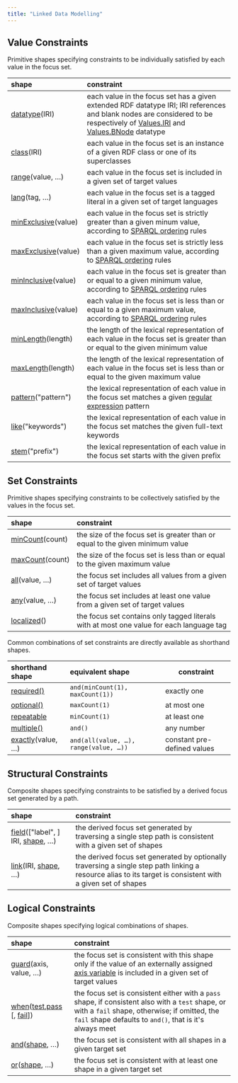 ```yaml
---
title: "Linked Data Modelling"
---
```


## Value Constraints

Primitive shapes specifying constraints to be individually satisfied by each value in the focus set.

| shape                                                                         | constraint                                                                                                                                                                                                                                                                              |
|:------------------------------------------------------------------------------|:----------------------------------------------------------------------------------------------------------------------------------------------------------------------------------------------------------------------------------------------------------------------------------------|
| [datatype](../javadocs/com/metreeca/json/shapes/Datatype.html)(IRI)           | each value in the focus set has a given extended RDF datatype IRI; IRI references and blank nodes are considered to be respectively of [Values.IRI](../javadocs/com/metreeca/json/Values.html#IRIType) and [Values.BNode](../javadocs/com/metreeca/json/Values.html#BNodeType) datatype |
| [class](../javadocs/com/metreeca/json/shapes/Clazz.html)(IRI)                 | each value in the focus set is an instance of a given RDF class or one of its superclasses                                                                                                                                                                                              |
| [range](../javadocs/com/metreeca/json/shapes/Range.html)(value, …)            | each value in the focus set is included in a given set of target values                                                                                                                                                                                                                 |
| [lang](../javadocs/com/metreeca/json/shapes/Lang.html)(tag, …)                | each value in the focus set is a tagged literal in a given set of target languages                                                                                                                                                                                                      |
| [minExclusive](../javadocs/com/metreeca/json/shapes/MinExclusive.html)(value) | each value in the focus set is strictly greater than a given minum value, according to <a href="https://www.w3.org/TR/2013/REC-sparql11-query-20130321/#modOrderBy">SPARQL ordering</a> rules                                                                                           |
| [maxExclusive](../javadocs/com/metreeca/json/shapes/MaxExclusive.html)(value) | each value in the focus set is strictly less than a given maximum value, according to <a href="https://www.w3.org/TR/2013/REC-sparql11-query-20130321/#modOrderBy">SPARQL ordering</a> rules                                                                                            |
| [minInclusive](../javadocs/com/metreeca/json/shapes/MinInclusive.html)(value) | each value in the focus set is greater than or equal to a given minimum value, according to <a href="https://www.w3.org/TR/2013/REC-sparql11-query-20130321/#modOrderBy">SPARQL ordering</a> rules                                                                                      |
| [maxInclusive](../javadocs/com/metreeca/json/shapes/MaxInclusive.html)(value) | each value in the focus set is less than or equal to a given maximum value, according to <a href="https://www.w3.org/TR/2013/REC-sparql11-query-20130321/#modOrderBy">SPARQL ordering</a> rules                                                                                         |
| [minLength](../javadocs/com/metreeca/json/shapes/MinLength.html)(length)      | the length of the lexical representation of each value in the focus set is greater than or equal to the given minimum value                                                                                                                                                             |
| [maxLength](../javadocs/com/metreeca/json/shapes/MaxLength.html)(length)      | the length of the lexical representation of each value in the focus set is less than or equal to the given maximum value                                                                                                                                                                |
| [pattern](../javadocs/com/metreeca/json/shapes/Pattern.html)("pattern")       | the lexical representation of each value in the focus set matches a given [regular expression](https://docs.oracle.com/javase/8/docs/api/java/util/regex/Pattern.html#sum) pattern                                                                                                      |
| [like](../javadocs/com/metreeca/json/shapes/Like.html)("keywords")            | the lexical representation of each value in the focus set matches the given full-text keywords                                                                                                                                                                                          |
| [stem](../javadocs/com/metreeca/json/shapes/Stem.html)("prefix")              | the lexical representation of each value in the focus set starts with the given prefix                                                                                                                                                                                                  |

## Set Constraints

Primitive shapes specifying constraints to be collectively satisfied by the values in the focus set.

| shape                                                                 | constraint                                                                               |
|:----------------------------------------------------------------------|:-----------------------------------------------------------------------------------------|
| [minCount](../javadocs/com/metreeca/json/shapes/MinCount.html)(count) | the size of the focus set is greater than or equal to the given minimum value            |
| [maxCount](../javadocs/com/metreeca/json/shapes/MaxCount.html)(count) | the size of the focus set is less than or equal to the given maximum value               |
| [all](../javadocs/com/metreeca/json/shapes/All.html)(value, …)        | the focus set includes all values from a given set of target values                      |
| [any](../javadocs/com/metreeca/json/shapes/Any.html)(value, …)        | the focus set includes at least one value from a given set of target values              |
| [localized](../javadocs/com/metreeca/json/shapes/Localized.html)()    | the focus set contains only tagged literals with at most one value for each language tag |

Common combinations of set constraints are directly available as shorthand shapes.

| shorthand shape                                                                                         | equivalent shape                      | constraint                  |
|:--------------------------------------------------------------------------------------------------------|:--------------------------------------|-----------------------------|
| [required()](../javadocs/com/metreeca/json/Shape.html#required--)                                       | `and(minCount(1), maxCount(1))`       | exactly one                 |
| [optional()](../javadocs/com/metreeca/json/Shape.html#optional--)                                       | `maxCount(1)`                         | at most one                 |
| [repeatable](../javadocs/com/metreeca/json/Shape.html#repeatable--)                                     | `minCount(1)`                         | at least one                |
| [multiple()](../javadocs/com/metreeca/json/Shape.html#multiple--)                                       | `and()`                               | any number                  |
| [exactly](../javadocs/com/metreeca/json/Shape.html#exactly-org.eclipse.rdf4j.model.Value...-)(value, …) | `and(all(value, …), range(value, …))` | constant pre-defined values |

## Structural Constraints

Composite shapes specifying constraints to be satisfied by a derived focus set generated by a path.

| shape                                                                                                                           | constraint                                                                                                                                                  |
|:--------------------------------------------------------------------------------------------------------------------------------|:------------------------------------------------------------------------------------------------------------------------------------------------------------|
| [field](../javadocs/com/metreeca/json/shapes/Field.html)(["label", ] IRI, [shape](../javadocs/com/metreeca/json/Shape.html), …) | the derived focus set generated by traversing a single step path is consistent with a given set of shapes                                                   |
| [link](../javadocs/com/metreeca/json/shapes/Link.html)(IRI, [shape](../javadocs/com/metreeca/json/Shape.html), …)               | the derived focus set generated by optionally traversing a single step path linking a resource alias to its target is consistent with a given set of shapes |

## Logical Constraints

Composite shapes specifying logical combinations of shapes.

| shape                                                                                                                                                                                                          | constraint                                                                                                                                                                                                                                  |
|:---------------------------------------------------------------------------------------------------------------------------------------------------------------------------------------------------------------|:--------------------------------------------------------------------------------------------------------------------------------------------------------------------------------------------------------------------------------------------|
| [guard](../javadocs/com/metreeca/json/shapes/Guard.html)(axis, value, …)                                                                                                                                       | the focus set is consistent with this shape only if the value of an externally assigned [axis variable](../javadocs/com/metreeca/json/Shape.html#redact-java.lang.String-java.util.Collection-) is included in a given set of target values |
| [when](../javadocs/com/metreeca/json/shapes/When.html)([test](../javadocs/com/metreeca/json/Shape.html),[pass](../javadocs/com/metreeca/json/Shape.html) [, [fail](../javadocs/com/metreeca/json/Shape.html)]) | the focus set is consistent either with a `pass` shape, if consistent also with a `test` shape, or with a `fail` shape, otherwise; if omitted, the `fail` shape defaults to `and()`, that is it's always meet                               |
| [and](../javadocs/com/metreeca/json/shapes/And.html)([shape](../javadocs/com/metreeca/json/Shape.html), …)                                                                                                     | the focus set is consistent with all shapes in a given target set                                                                                                                                                                           |
| [or](../javadocs/com/metreeca/json/shapes/Or.html)([shape](../javadocs/com/metreeca/json/Shape.html), …)                                                                                                       | the focus set is consistent with at least one shape in a given target set                                                                                                                                                                   |
